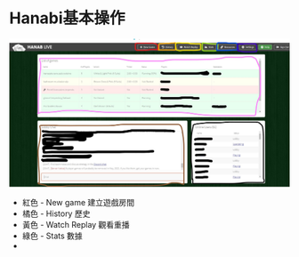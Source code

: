 # Hanabi基本操作

![image](https://github.com/skyblueexo/gsguide/blob/main/Hanbiphoto/Hanabi%E9%A6%96%E9%A0%81.jpg?raw=true)
* 紅色 - New game 建立遊戲房間
* 橘色 - History 歷史
* 黃色 - Watch Replay 觀看重播
* 綠色 - Stats 數據
* 

